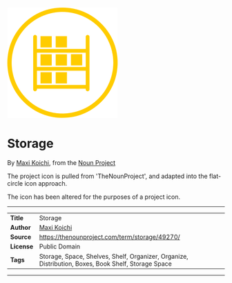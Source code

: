 ![Project icon](icon.png)
# Storage
By [Maxi Koichi](https://thenounproject.com/maxixam), from the [Noun Project](https://thenounproject.com/term/storage/49270/)

The project icon is pulled from 'TheNounProject', and adapted into the flat-circle icon approach.

The icon has been altered for the purposes of a project icon.

---
|||
|---|---|
|**Title**|Storage|
|**Author**|[Maxi Koichi](https://thenounproject.com/maxixam)|
|**Source**|https://thenounproject.com/term/storage/49270/|
|**License**|Public Domain|
|**Tags**|Storage, Space, Shelves, Shelf, Organizer, Organize, Distribution, Boxes, Book Shelf, Storage Space|

---